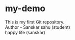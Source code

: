 # my-demo
This is my first Git repository.
<br/>
Author - Sanskar sahu (student)
<br/>
happy life (sanskar)


